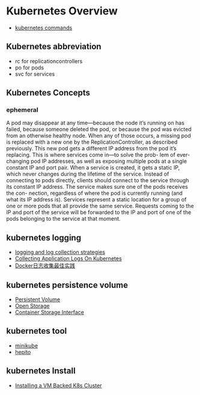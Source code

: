 # Kubernetes Overview

* [kubernetes commands](kubernetes-command.md)

## Kubernetes abbreviation

* rc for replicationcontrollers
* po for pods
* svc for services

## Kubernetes Concepts

### ephemeral

A pod may disappear at any time—because the node it’s running on has failed, because someone deleted the pod, or because the pod was evicted from an otherwise healthy node. When any of those occurs, a missing pod is replaced with a new one by the ReplicationController, as described previously. This new pod gets a different IP address from the pod it’s replacing. This is where services come in—to solve the prob- lem of ever-changing pod IP addresses, as well as exposing multiple pods at a single constant IP and port pair.
When a service is created, it gets a static IP, which never changes during the lifetime of the service. Instead of connecting to pods directly, clients should connect to the service through its constant IP address. The service makes sure one of the pods receives the con- nection, regardless of where the pod is currently running (and what its IP address is).
Services represent a static location for a group of one or more pods that all provide the same service. Requests coming to the IP and port of the service will be forwarded to the IP and port of one of the pods belonging to the service at that moment.

## kubernetes logging

* [logging and log collection strategies](https://kubernetes.io/docs/concepts/cluster-administration/logging/#system-component-logs)
* [Collecting Application Logs On Kubernetes](https://timber.io/blog/collecting-application-logs-on-kubernetes/)
* [Docker日志收集最佳实践](https://yq.aliyun.com/articles/72700)
  
## kubernetes persistence volume

* [Persistent Volume](https://kubernetes.io/docs/concepts/storage/persistent-volumes/#portworx-volume)
* [Open Storage](https://github.com/libopenstorage/openstorage)
* [Container Storage Interface](https://github.com/kubernetes/community/blob/master/contributors/design-proposals/storage/container-storage-interface.md) 
  
## kubernetes tool

* [minikube](https://github.com/kubernetes/minikube)
* [hepito](https://heptio.com/)
  
## kubernetes Install

* [Installing a VM Backed K8s Cluster](kubernetes-install.md)